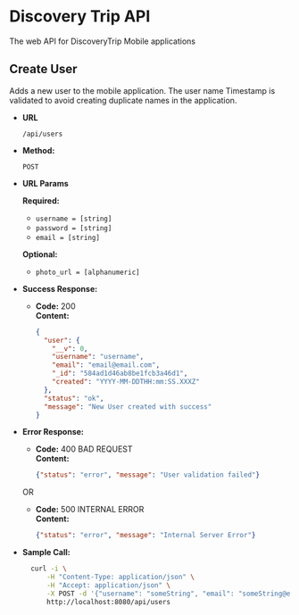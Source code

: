 # Discovery Trip API
The web API for DiscoveryTrip Mobile applications

**Create User**
----
  Adds a new user to the mobile application. The user name Timestamp is validated to avoid creating duplicate names in the application.

* **URL**

  `/api/users`

* **Method:**

   `POST`
  
* **URL Params**

   **Required:**
 
     * `username = [string]`
     * `password = [string]`
     * `email = [string]`

   **Optional:**
 
     * `photo_url = [alphanumeric]`

* **Success Response:**
  
  * **Code:** 200 <br />
    **Content:**
    ```json
    {
      "user": {
        "__v": 0,
        "username": "username",
        "email": "email@email.com",
        "_id": "584ad1d46ab8be1fcb3a46d1",
        "created": "YYYY-MM-DDTHH:mm:SS.XXXZ"
      },
      "status": "ok",
      "message": "New User created with success"
    }
    ```
 
* **Error Response:**

  * **Code:** 400 BAD REQUEST <br />
    **Content:** 
    ```json
    {"status": "error", "message": "User validation failed"}
    ```
    
  OR
  
  * **Code:** 500 INTERNAL ERROR <br />
    **Content:** 
    ```json
    {"status": "error", "message": "Internal Server Error"}
    ```

* **Sample Call:**

  ```bash
    curl -i \
        -H "Content-Type: application/json" \
        -H "Accept: application/json" \
        -X POST -d '{"username": "someString", "email": "someString@email.com", "password":"someString"}' \
        http://localhost:8080/api/users
  ```